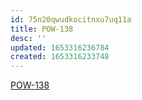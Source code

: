 ```yaml
---
id: 75n20qwudkocitnxu7uq11a
title: POW-138
desc: ''
updated: 1653316236784
created: 1653316233748
---
```


[POW-138](https://sherwin-williams.atlassian.net/jira/software/c/projects/POW/boards/5849?view=detail&selectedIssue=POW-138)